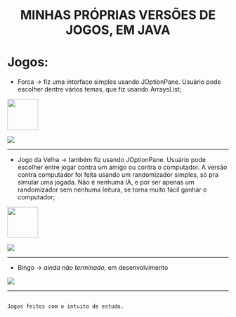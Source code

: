 
 <h1 align="center"> MINHAS PRÓPRIAS VERSÕES DE JOGOS, EM JAVA </h1>


# Jogos:
- Forca -> fiz uma interface simples usando JOptionPane. Usuário pode escolher dentre vários temas, que fiz usando ArraysList;
 <img src="https://github.com/ashtarts/Jogos_Simples/assets/101262493/4930a889-8a76-4600-af54-9e0e3f4fc640" width="70" />


<p align="side">
<img loading="lazy" src="https://progress-bar.dev/91/?title=almost&color=GREEN&style=for-the-badge"/>
</p>

_______________________________________________________


- Jogo da Velha -> também fiz usando JOptionPane. Usuário pode escolher entre jogar contra um amigo ou contra o computador. A versão contra computador foi feita usando um randomizador simples, só pra simular uma jogada. Não é nenhuma IA, e por ser apenas um randomizador sem nenhuma leitura, se torna muito fácil ganhar o computador;
 <img src="https://github.com/ashtarts/Jogos_Simples/assets/101262493/00133fab-d653-439b-9469-eb9e3b2524a5" width="70" />

  
<p align="side">
<img loading="lazy" src="https://progress-bar.dev/58/?title=halfway&color=GREEN&style=for-the-badge"/>
</p>

_______________________________________________________


- Bingo -> _ainda não terminado,_ em desenvolvimento
 
<p align="side">
<img loading="lazy" src="https://progress-bar.dev/20/?title=started&color=GREEN&style=for-the-badge"/>
</p>

____________________________________________________________

                                                                                           Jogos feitos com o intuito de estudo.

